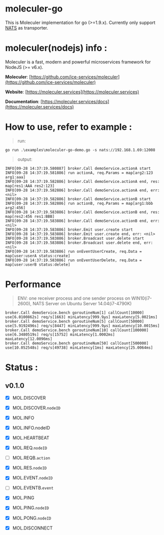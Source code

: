 # moleculer-go
This is Moleculer implementation for go (>=1.9.x). Currently only support [NATS](http://nats.io) as transporter.


# moleculer(nodejs) info :
Moleculer is a fast, modern and powerful microservices framework for NodeJS (>= v6.x).

**Moleculer**: [https://github.com/ice-services/moleculer](https://github.com/ice-services/moleculer)

**Website**: [https://moleculer.services](https://moleculer.services)

**Documentation**: [https://moleculer.services/docs](https://moleculer.services/docs)

# How to use, refer to example :

> run:
```
go run .\examples\moleculer-go-demo.go -s nats://192.168.1.69:12008
```
> output:
```
INFO[09-28 14:37:19.580887] broker.Call demoService.actionA start
INFO[09-28 14:37:19.581886] run actionA, req.Params = map[arg2:123 arg1:aaa]
INFO[09-28 14:37:19.582886] broker.Call demoService.actionA end, res: map[res1:AAA res2:123]
INFO[09-28 14:37:19.582886] broker.Call demoService.actionA end, err: <nil>
INFO[09-28 14:37:19.582886] broker.Call demoService.actionB start
INFO[09-28 14:37:19.582886] run actionB, req.Params = map[arg1:bbb arg2:456]
INFO[09-28 14:37:19.583886] broker.Call demoService.actionB end, res: map[res2:456 res1:BBB]
INFO[09-28 14:37:19.583886] broker.Call demoService.actionB end, err: <nil>
INFO[09-28 14:37:19.583886] broker.Emit user.create start
INFO[09-28 14:37:19.583886] broker.Emit user.create end, err: <nil>
INFO[09-28 14:37:19.583886] broker.Broadcast user.delete start
INFO[09-28 14:37:19.583886] broker.Broadcast user.delete end, err: <nil>
INFO[09-28 14:37:19.583886] run onEventUserCreate, req.Data = map[user:userA status:create]
INFO[09-28 14:37:19.583886] run onEventUserDelete, req.Data = map[user:userB status:delete]
```
# Performance 
> ENV: one receiver process and one sender process on WIN10(i7-2600), NATS Server on Ubuntu Server 14.04(i7-4790K)
```
broker.Call demoService.bench goroutineNum[1] callCount[10000] use[6.0100862s] req/s[1663] minLatency[999.9µs] maxLatency[5.0021ms]
broker.Call demoService.bench goroutineNum[5] callCount[50000] use[5.9192496s] req/s[8447] minLatency[999.9µs] maxLatency[10.0015ms]
broker.Call demoService.bench goroutineNum[10] callCount[100000] use[6.3480519s] req/s[15752] minLatency[1.0002ms] maxLatency[12.0096ms]
broker.Call demoService.bench goroutineNum[50] callCount[500000] use[10.052548s] req/s[49738] minLatency[1ms] maxLatency[25.0064ms]
```

# Status :

## v0.1.0
- [x] MOL.DISCOVER
- [x] MOL.DISCOVER.`nodeID`
- [x] MOL.INFO
- [x] MOL.INFO.nodeID
- [x] MOL.HEARTBEAT
- [x] MOL.REQ.`nodeID`
- [ ] MOL.REQB.`action`
- [x] MOL.RES.`nodeID`
- [x] MOL.EVENT.`nodeID`
- [ ] MOL.EVENTB.`event`
- [x] MOL.PING
- [x] MOL.PING.`nodeID`
- [x] MOL.PONG.`nodeID`
- [x] MOL.DISCONNECT


